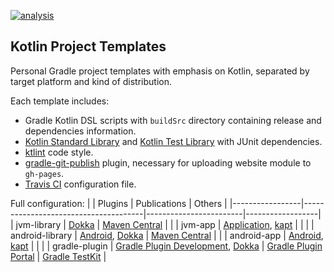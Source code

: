 [![analysis](https://img.shields.io/badge/code%20style-%E2%9D%A4-FF4081)](https://ktlint.github.io)

Kotlin Project Templates
------------------------

Personal Gradle project templates with emphasis on Kotlin, separated by target platform and kind of distribution.

Each template includes:
- Gradle Kotlin DSL scripts with `buildSrc` directory containing release and dependencies information.
- [Kotlin Standard Library] and [Kotlin Test Library] with JUnit dependencies.
- [ktlint] code style.
- [gradle-git-publish] plugin, necessary for uploading website module to `gh-pages`.
- [Travis CI] configuration file.

Full configuration:
|                 | Plugins                              | Publications           | Others           |
|-----------------|--------------------------------------|------------------------|------------------|
| jvm-library     | [Dokka]                              | [Maven Central]        |                  |
| jvm-app         | [Application], [kapt]                |                        |                  |
| android-library | [Android], [Dokka]                   | [Maven Central]        |                  |
| android-app     | [Android], [kapt]                    |                        |                  |
| gradle-plugin   | [Gradle Plugin Development], [Dokka] | [Gradle Plugin Portal] | [Gradle TestKit] |

[Kotlin Standard Library]: https://kotlinlang.org/api/latest/jvm/stdlib/
[Kotlin Test Library]: https://kotlinlang.org/api/latest/kotlin.test/
[ktlint]: https://github.com/pinterest/ktlint
[gradle-git-publish]: https://github.com/ajoberstar/gradle-git-publish
[Travis CI]: https://travis-ci.com
[Dokka]: https://github.com/Kotlin/dokka
[kapt]: https://kotlinlang.org/docs/kapt.html
[Application]: https://docs.gradle.org/current/userguide/application_plugin.html
[Android]: https://developer.android.com/studio/build
[Gradle Plugin Development]: https://docs.gradle.org/current/userguide/java_gradle_plugin.html
[Gradle TestKit]: https://docs.gradle.org/current/userguide/test_kit.html
[Maven Central]: https://search.maven.org/
[Gradle Plugin Portal]: https://plugins.gradle.org/
